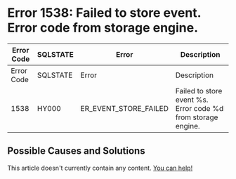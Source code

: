 
# Error 1538: Failed to store event. Error code from storage engine.


| Error Code | SQLSTATE | Error | Description |
| --- | --- | --- | --- |
| Error Code | SQLSTATE | Error | Description |
| 1538 | HY000 | ER_EVENT_STORE_FAILED | Failed to store event %s. Error code %d from storage engine. |




## Possible Causes and Solutions


This article doesn't currently contain any content. [You can help!](/en/writing-and-editing-knowledge-base-articles/)

